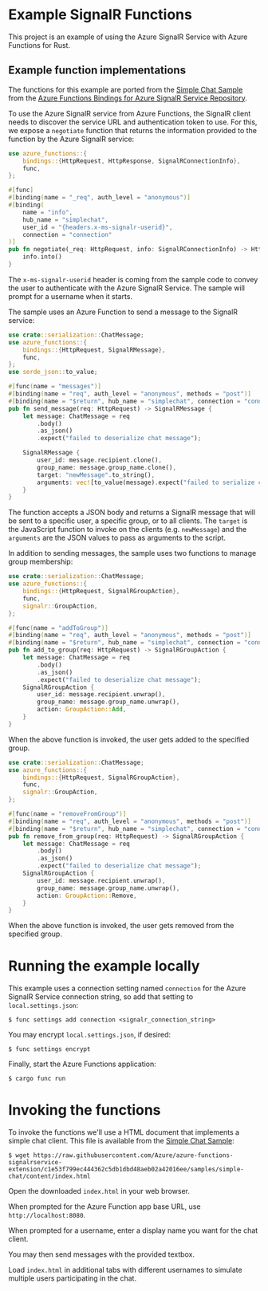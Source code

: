 # Example SignalR Functions

This project is an example of using the Azure SignalR Service with Azure Functions for Rust.

## Example function implementations

The functions for this example are ported from the [Simple Chat Sample](https://github.com/Azure/azure-functions-signalrservice-extension/tree/dev/samples/simple-chat) from the [Azure Functions Bindings for Azure SignalR Service Repository](https://github.com/Azure/azure-functions-signalrservice-extension).

To use the Azure SignalR service from Azure Functions, the SignalR client needs to discover the service URL and authentication token to use.  For this, we expose a `negotiate` function that returns the information provided to the function by the Azure SignalR service:

```rust
use azure_functions::{
    bindings::{HttpRequest, HttpResponse, SignalRConnectionInfo},
    func,
};

#[func]
#[binding(name = "_req", auth_level = "anonymous")]
#[binding(
    name = "info",
    hub_name = "simplechat",
    user_id = "{headers.x-ms-signalr-userid}",
    connection = "connection"
)]
pub fn negotiate(_req: HttpRequest, info: SignalRConnectionInfo) -> HttpResponse {
    info.into()
}
```

The `x-ms-signalr-userid` header is coming from the sample code to convey the user to authenticate with the Azure SignalR Service.  The sample will prompt for a username when it starts.

The sample uses an Azure Function to send a message to the SignalR service:

```rust
use crate::serialization::ChatMessage;
use azure_functions::{
    bindings::{HttpRequest, SignalRMessage},
    func,
};
use serde_json::to_value;

#[func(name = "messages")]
#[binding(name = "req", auth_level = "anonymous", methods = "post")]
#[binding(name = "$return", hub_name = "simplechat", connection = "connection")]
pub fn send_message(req: HttpRequest) -> SignalRMessage {
    let message: ChatMessage = req
        .body()
        .as_json()
        .expect("failed to deserialize chat message");

    SignalRMessage {
        user_id: message.recipient.clone(),
        group_name: message.group_name.clone(),
        target: "newMessage".to_string(),
        arguments: vec![to_value(message).expect("failed to serialize chat message")],
    }
}
```

The function accepts a JSON body and returns a SignalR message that will be sent to a specific user, a specific group, or to all clients.  The `target` is the JavaScript function to invoke on the clients (e.g. `newMessage`) and the `arguments` are the JSON values to pass as arguments to the script.

In addition to sending messages, the sample uses two functions to manage group membership:

```rust
use crate::serialization::ChatMessage;
use azure_functions::{
    bindings::{HttpRequest, SignalRGroupAction},
    func,
    signalr::GroupAction,
};

#[func(name = "addToGroup")]
#[binding(name = "req", auth_level = "anonymous", methods = "post")]
#[binding(name = "$return", hub_name = "simplechat", connection = "connection")]
pub fn add_to_group(req: HttpRequest) -> SignalRGroupAction {
    let message: ChatMessage = req
        .body()
        .as_json()
        .expect("failed to deserialize chat message");
    SignalRGroupAction {
        user_id: message.recipient.unwrap(),
        group_name: message.group_name.unwrap(),
        action: GroupAction::Add,
    }
}
```

When the above function is invoked, the user gets added to the specified group.

```rust
use crate::serialization::ChatMessage;
use azure_functions::{
    bindings::{HttpRequest, SignalRGroupAction},
    func,
    signalr::GroupAction,
};

#[func(name = "removeFromGroup")]
#[binding(name = "req", auth_level = "anonymous", methods = "post")]
#[binding(name = "$return", hub_name = "simplechat", connection = "connection")]
pub fn remove_from_group(req: HttpRequest) -> SignalRGroupAction {
    let message: ChatMessage = req
        .body()
        .as_json()
        .expect("failed to deserialize chat message");
    SignalRGroupAction {
        user_id: message.recipient.unwrap(),
        group_name: message.group_name.unwrap(),
        action: GroupAction::Remove,
    }
}
```

When the above function is invoked, the user gets removed from the specified group.

# Running the example locally

This example uses a connection setting named `connection` for the Azure SignalR Service connection string, so add that setting to `local.settings.json`:

```
$ func settings add connection <signalr_connection_string>
```

You may encrypt `local.settings.json`, if desired:

```
$ func settings encrypt
```

Finally, start the Azure Functions application:

```
$ cargo func run
```

# Invoking the functions

To invoke the functions we'll use a HTML document that implements a simple chat client.  This file is available from the [Simple Chat Sample](https://github.com/Azure/azure-functions-signalrservice-extension/tree/dev/samples/simple-chat):

```
$ wget https://raw.githubusercontent.com/Azure/azure-functions-signalrservice-extension/c1e53f799ec444362c5db1dbd48aeb02a42016ee/samples/simple-chat/content/index.html
```

Open the downloaded `index.html` in your web browser.

When prompted for the Azure Function app base URL, use `http://localhost:8080`.

When prompted for a username, enter a display name you want for the chat client.

You may then send messages with the provided textbox.

Load `index.html` in additional tabs with different usernames to simulate multiple users participating in the chat.